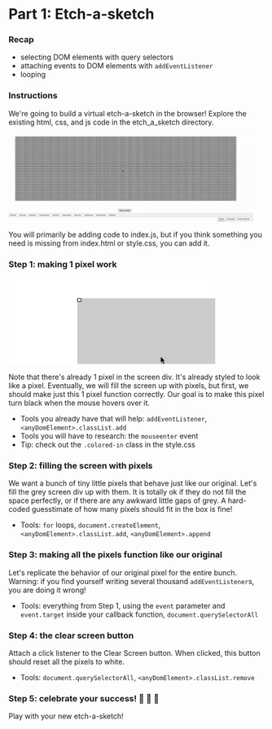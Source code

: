 # Part 1: Etch-a-sketch
### Recap
- selecting DOM elements with query selectors
- attaching events to DOM elements with `addEventListener`
- looping

### Instructions
We're going to build a virtual etch-a-sketch in the browser! Explore the existing html, css, and js code in the etch_a_sketch directory.

![Final product](assets/sketch-finished-product.gif)

You will primarily be adding code to index.js, but if you think something you need is missing from index.html or style.css, you can add it.

### Step 1: making 1 pixel work

![Just One Pixel](assets/one-pixel.gif)

Note that there's already 1 pixel in the screen div. It's already styled to look like a pixel. Eventually, we will fill the screen up with pixels, but first, we should make just this 1 pixel function correctly. Our goal is to make this pixel turn black when the mouse hovers over it.
- Tools you already have that will help: `addEventListener`, `<anyDomElement>.classList.add`
- Tools you will have to research: the `mouseenter` event
- Tip: check out the `.colored-in` class in the style.css

### Step 2: filling the screen with pixels
We want a bunch of tiny little pixels that behave just like our original. Let's fill the grey screen div up with them. It is totally ok if they do not fill the space perfectly, or if there are any awkward little gaps of grey. A hard-coded guesstimate of how many pixels should fit in the box is fine!
- Tools: `for` loops, `document.createElement`, `<anyDomElement>.classList.add`, `<anyDomElement>.append`

### Step 3: making all the pixels function like our original
Let's replicate the behavior of our original pixel for the entire bunch. Warning: if you find yourself writing several thousand `addEventListener`s, you are doing it wrong!
- Tools: everything from Step 1, using the `event` parameter and `event.target` inside your callback function, `document.querySelectorAll`

### Step 4: the clear screen button
Attach a click listener to the Clear Screen button. When clicked, this button should reset all the pixels to white.
- Tools: `document.querySelectorAll`, `<anyDomElement>.classList.remove`

### Step 5: celebrate your success! :cake: :tada: :gift:
Play with your new etch-a-sketch!
